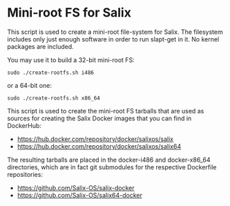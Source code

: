 # Mini-root FS for Salix

This script is used to create a mini-root file-system for Salix. The
filesystem includes only just enough software in order to run slapt-get
in it. No kernel packages are included.

You may use it to build a 32-bit mini-root FS:
```
sudo ./create-rootfs.sh i486
```

or a 64-bit one:
```
sudo ./create-rootfs.sh x86_64
```

This script is used to create the mini-root FS tarballs that are used as
sources for creating the Salix Docker images that you can find in
DockerHub:
* https://hub.docker.com/repository/docker/salixos/salix
* https://hub.docker.com/repository/docker/salixos/salix64

The resulting tarballs are placed in the docker-i486 and docker-x86_64
directories, which are in fact git submodules for the respective
Dockerfile repositories:
* https://github.com/Salix-OS/salix-docker
* https://github.com/Salix-OS/salix64-docker

